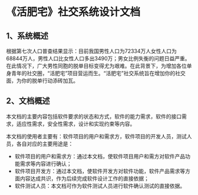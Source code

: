 # 《活肥宅》社交系统设计文档

## 1、系统概述

​	根据第七次人口普查结果显示：目前我国男性人口为72334万人女性人口为68844万人，男性人口比女性人口多出3490万；男女比例失衡的问题日益严重。在此情况下，广大男性同胞的脱单目标变得尤为艰难。在此背景下，为增加各位单身青年的社交圈，“活肥宅”项目营运而生。“活肥宅”社交系统旨在增加你的社交面，为你的脱单行动添砖加瓦。



## 2、文档概述

​	本文档的主要内容包括软件要求的状态和方式，软件的能力需求，软件的接口需求，适应性需求，安全性需求，设计和实现约束等内容。

​	本文档的使用者主要有：软件项目的用户和需求方，软件项目的开发人员，测试人员，各自对应的主要用途是：

-  软件项目的用户和需求方：通过本文档，使软件项目用户和需方对软件产品功能需求等内容进行确认；
-  软件项目开发方：通过本文档，使软件开发方对软件功能，软件产品需求等方面内容达成共识，作为后续完成软件设计工作的直接依据；
-  软件测试人员：本文档可作为软件测试人员进行软件确认测试的直接依据。